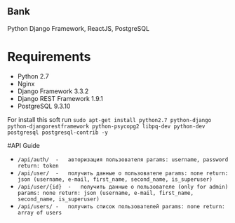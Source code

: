 Bank
---
Python Django Framework, ReactJS, PostgreSQL

# Requirements
-   Python 2.7
-   Nginx
-   Django Framework 3.3.2
-   Django REST Framework 1.9.1
-   PostgreSQL 9.3.10

For install this soft run `sudo apt-get install python2.7 python-django python-djangorestframework python-psycopg2 libpq-dev python-dev postgresql postgresql-contrib -y`

#API Guide
-   `/api/auth/  -   авторизация пользователя
    params: username, password
    return: token`
-   `/api/user/  -   получить данные о пользователе
    params: none
    return: json (username, e-mail, first_name, second_name, is_superuser)`
-   `/api/user/{id}  -   получить данные о пользователе (only for admin)
    params: none
    return: json (username, e-mail, first_name, second_name, is_superuser)`
-   `/api/users/ -   получить список пользователей
    params: none
    return: array of users`
